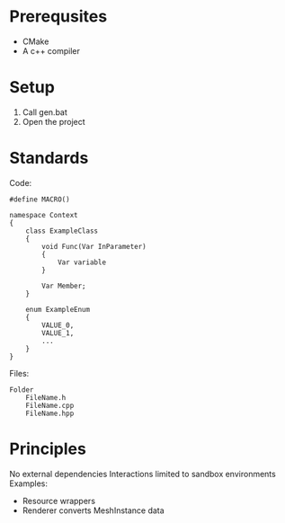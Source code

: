 
# Prerequsites
- CMake
- A c++ compiler

# Setup
1. Call gen.bat
2. Open the project

# Standards
Code: 
```
#define MACRO()

namespace Context
{
	class ExampleClass
	{
		void Func(Var InParameter)
		{
			Var variable
		}

		Var Member;
	}

	enum ExampleEnum
	{
		VALUE_0,
		VALUE_1,
		...
	}
}
```
Files:
```
Folder
	FileName.h
	FileName.cpp
	FileName.hpp
```

# Principles
No external dependencies
Interactions limited to sandbox environments
Examples:
 - Resource wrappers
 - Renderer converts MeshInstance data



